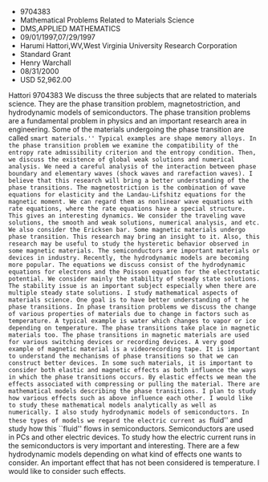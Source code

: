 
* 9704383
* Mathematical Problems Related to Materials Science
* DMS,APPLIED MATHEMATICS
* 09/01/1997,07/29/1997
* Harumi Hattori,WV,West Virginia University Research Corporation
* Standard Grant
* Henry Warchall
* 08/31/2000
* USD 52,962.00

Hattori 9704383 We discuss the three subjects that are related to materials
science. They are the phase transition problem, magnetostriction, and
hydrodynamic models of semiconductors. The phase transition problems are a
fundamental problem in physics and an important research area in engineering.
Some of the materials undergoing the phase transition are called ``smart
materials.'' Typical examples are shape memory alloys. In the phase transition
problem we examine the compatibility of the entropy rate admissibility criterion
and the entropy condition. Then, we discuss the existence of global weak
solutions and numerical analysis. We need a careful analysis of the interaction
between phase boundary and elementary waves (shock waves and rarefaction waves).
I believe that this research will bring a better understanding of the phase
transitions. The magnetostriction is the combination of wave equations for
elasticity and the Landau-Lifshitz equations for the magnetic moment. We can
regard them as nonlinear wave equations with rate equations, where the rate
equations have a special structure. This gives an interesting dynamics. We
consider the traveling wave solutions, the smooth and weak solutions, numerical
analysis, and etc. We also consider the Ericksen bar. Some magnetic materials
undergo phase transition. This research may bring an insight to it. Also, this
research may be useful to study the hysteretic behavior observed in some
magnetic materials. The semiconductors are important materials or devices in
industry. Recently, the hydrodynamic models are becoming more popular. The
equations we discuss consist of the hydrodynamic equations for electrons and the
Poisson equation for the electrostatic potential. We consider mainly the
stability of steady state solutions. The stability issue is an important subject
especially when there are multiple steady state solutions. I study mathematical
aspects of materials science. One goal is to have better understanding of t he
phase transitions. In phase transition problems we discuss the change of various
properties of materials due to change in factors such as temperature. A typical
example is water which changes to vapor or ice depending on temperature. The
phase transitions take place in magnetic materials too. The phase transitions in
magnetic materials are used for various switching devices or recording devices.
A very good example of magnetic material is a videorecording tape. It is
important to understand the mechanisms of phase transitions so that we can
construct better devices. In some such materials, it is important to consider
both elastic and magnetic effects as both influence the ways in which the phase
transitions occurs. By elastic effects we mean the effects associated with
compressing or pulling the material. There are mathematical models describing
the phase transitions. I plan to study how various effects such as above
influence each other. I would like to study these mathematical models
analytically as well as numerically. I also study hydrodynamic models of
semiconductors. In these types of models we regard the electric current as
``fluid'' and study how this ``fluid'' flows in semiconductors. Semiconductors
are used in PCs and other electric devices. To study how the electric current
runs in the semiconductors is very important and interesting. There are a few
hydrodynamic models depending on what kind of effects one wants to consider. An
important effect that has not been considered is temperature. I would like to
consider such effects.
